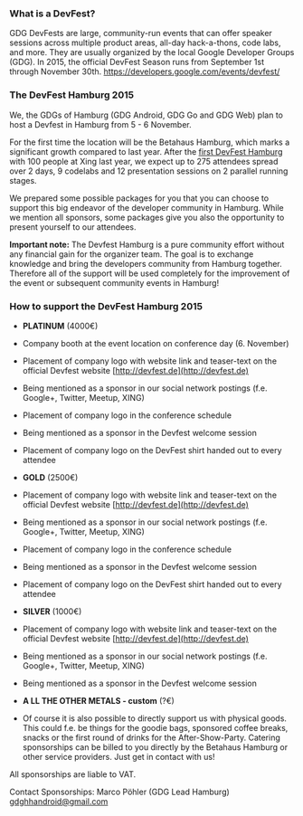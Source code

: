 ### What is a DevFest?
GDG DevFests are large, community-run events that can offer speaker sessions across multiple product areas, all-day hack-a-thons, code labs, and more. They are usually organized by the local Google Developer Groups (GDG). In 2015, the official DevFest Season runs from September 1st through November 30th. https://developers.google.com/events/devfest/  

### The DevFest Hamburg 2015
We, the GDGs of Hamburg (GDG Android, GDG Go and GDG Web) plan to host a Devfest in Hamburg from 5 - 6 November.

For the first time the location will be the Betahaus Hamburg, which marks a significant growth compared to last year. After the [first DevFest Hamburg](http://gdghamburg.github.io/DevFest14/) with 100 people at Xing last year, we expect up to 275 attendees spread over 2 days, 9 codelabs and 12 presentation sessions on 2 parallel running stages. 

We prepared some possible packages for you that you can choose to support this big endeavor of the developer community in Hamburg. While we mention all sponsors, some packages give you also the opportunity to present yourself to our attendees.

**Important note:** The Devfest Hamburg is a pure community effort without any financial gain for the organizer team. The goal is to exchange knowledge and bring the developers community from Hamburg together. Therefore all of the support will be used completely for the improvement of the event or subsequent community events in Hamburg!

### How to support the DevFest Hamburg 2015
* **PLATINUM** (4000€)
 * Company booth at the event location on conference day (6. November)
 * Placement of company logo with website link and teaser­-text on the official Devfest website [http://devfest.de](http://devfest.de)
 * Being mentioned as a sponsor in our social network postings (f.e. Google+, Twitter, Meetup, XING)
 * Placement of company logo in the conference schedule
 * Being mentioned as a sponsor in the Devfest welcome session
 * Placement of company logo on the DevFest shirt handed out to every attendee

* **GOLD** (2500€)
 * Placement of company logo with website link and teaser­-text on the official Devfest website [http://devfest.de](http://devfest.de)
 * Being mentioned as a sponsor in our social network postings (f.e. Google+, Twitter, Meetup, XING)
 * Placement of company logo in the conference schedule
 * Being mentioned as a sponsor in the Devfest welcome session
 * Placement of company logo on the DevFest shirt handed out to every attendee

* **SILVER** (1000€)
 * Placement of company logo with website link and teaser­-text on the official Devfest website [http://devfest.de](http://devfest.de)
 * Being mentioned as a sponsor in our social network postings (f.e. Google+, Twitter, Meetup, XING)
 * Being mentioned as a sponsor in the Devfest welcome session

* **A LL THE OTHER METALS - custom** (?€)
 * Of course it is also possible to directly support us with physical goods. This could f.e. be things for the goodie bags, sponsored coffee breaks, snacks or the first round of drinks for the After-Show-Party. Catering sponsorships can be billed to you directly by the Betahaus Hamburg or other service providers. Just get in contact with us! 

All sponsorships are liable to VAT.

Contact Sponsorships: 
Marco Pöhler (GDG Lead Hamburg)
[gdghhandroid@gmail.com](mailto:gdghhandroid@gmail.com)